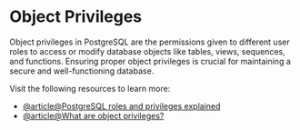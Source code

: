 # Object Privileges

Object privileges in PostgreSQL are the permissions given to different user roles to access or modify database objects like tables, views, sequences, and functions. Ensuring proper object privileges is crucial for maintaining a secure and well-functioning database.

Visit the following resources to learn more:

- [@article@PostgreSQL roles and privileges explained](https://www.aviator.co/blog/postgresql-roles-and-privileges-explained/)
- [@article@What are object privileges?](https://www.prisma.io/dataguide/postgresql/authentication-and-authorization/managing-privileges#what-are-postgresql-object-privileges)
